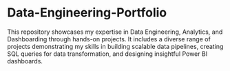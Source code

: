 # Data-Engineering-Portfolio
This repository showcases my expertise in Data Engineering, Analytics, and Dashboarding through hands-on projects. It includes a diverse range of projects demonstrating my skills in building scalable data pipelines, creating SQL queries for data transformation, and designing insightful Power BI dashboards.
